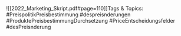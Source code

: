 
![[2022_Marketing_Skript.pdf#page=110]]Tags & Topics:
   #PreispolitikPreisbestimmung
   #despreisnderungen
   #ProduktePreisbestimmungDurchsetzung
   #PriceEntscheidungsfelder
   #desPreisnderung